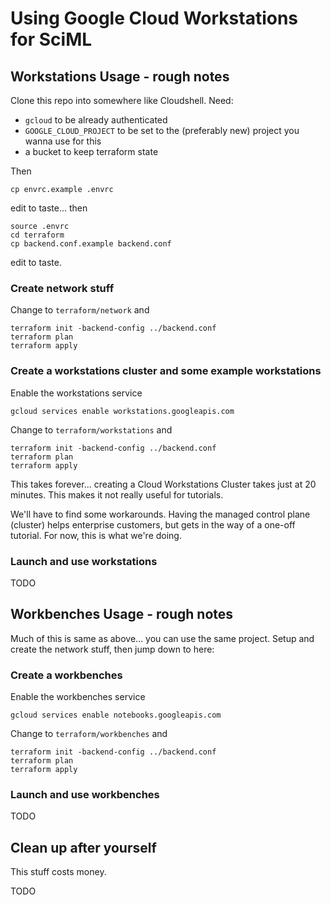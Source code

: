 # Using Google Cloud Workstations for SciML


## Workstations Usage - rough notes

Clone this repo into somewhere like Cloudshell.  Need:
- `gcloud` to be already authenticated
- `GOOGLE_CLOUD_PROJECT` to be set to the (preferably new) project you wanna
  use for this
- a bucket to keep terraform state

Then
```
cp envrc.example .envrc
```
edit to taste... then
```
source .envrc
cd terraform
cp backend.conf.example backend.conf
```
edit to taste.


### Create network stuff

Change to `terraform/network` and
```
terraform init -backend-config ../backend.conf
terraform plan
terraform apply
```

### Create a workstations cluster and some example workstations

Enable the workstations service
```
gcloud services enable workstations.googleapis.com
```

Change to `terraform/workstations` and
```
terraform init -backend-config ../backend.conf
terraform plan
terraform apply
```

This takes forever... creating a Cloud Workstations Cluster takes
just at 20 minutes.  This makes it not really useful for tutorials.

We'll have to find some workarounds.  Having the managed control plane
(cluster) helps enterprise customers, but gets in the way of a one-off
tutorial.  For now, this is what we're doing.

### Launch and use workstations

TODO



## Workbenches Usage - rough notes

Much of this is same as above... you can use the same project.
Setup and create the network stuff, then jump down to here:

### Create a workbenches

Enable the workbenches service
```
gcloud services enable notebooks.googleapis.com
```

Change to `terraform/workbenches` and
```
terraform init -backend-config ../backend.conf
terraform plan
terraform apply
```

### Launch and use workbenches

TODO



## Clean up after yourself

This stuff costs money.

TODO

